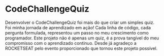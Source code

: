 # CodeChallengeQuiz
Desenvolver o CodeChallengeQuiz foi mais do que criar um simples quiz. Foi minha jornada de aprendizado em ação! Cada linha de código, cada pergunta formulada, representou um passo no meu crescimento como programador. Este projeto não é apenas um quiz, é a prova tangível do meu compromisso com o aprendizado contínuo. Desde já agradeço a ROCKETSEAT pelo evento proporcionado que tornou este projeto possível.
